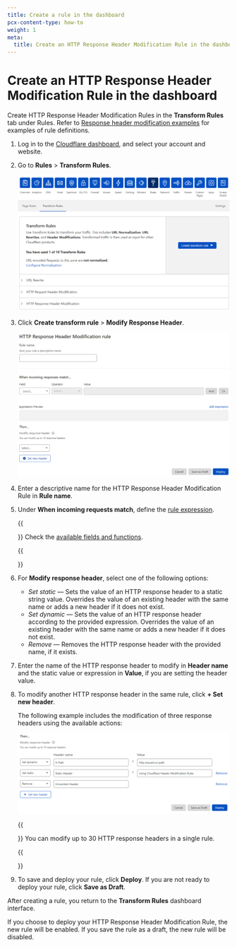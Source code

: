 ```yaml
---
title: Create a rule in the dashboard
pcx-content-type: how-to
weight: 1
meta:
  title: Create an HTTP Response Header Modification Rule in the dashboard
---
```


# Create an HTTP Response Header Modification Rule in the dashboard

Create HTTP Response Header Modification Rules in the **Transform Rules** tab under Rules. Refer to [Response header modification examples](/transform/response-header-modification/examples) for examples of rule definitions.

1. Log in to the [Cloudflare dashboard](https://dash.cloudflare.com/), and select your account and website.

1. Go to **Rules** > **Transform Rules**.

   ![Transform Rules tab](../../static/transform/overview.png)

1. Click **Create transform rule** > **Modify Response Header**.

   ![Create HTTP Response Header Modification rule page](../../static/transform/create-response-header-modification-rule.png)

1. Enter a descriptive name for the HTTP Response Header Modification Rule in **Rule name**.

1. Under **When incoming requests match**, define the [rule expression](https://developers.cloudflare.com/firewall/cf-dashboard/create-edit-delete-rules#expression-builder-and-editor).

   {{<Aside type="note">}}
   Check the [available fields and functions](/transform/response-header-modification/reference/fields-functions).

   {{</Aside>}}

1. For **Modify response header**, select one of the following options:

   - _Set static_ — Sets the value of an HTTP response header to a static string value. Overrides the value of an existing header with the same name or adds a new header if it does not exist.
   - _Set dynamic_ — Sets the value of an HTTP response header according to the provided expression. Overrides the value of an existing header with the same name or adds a new header if it does not exist.
   - _Remove_ — Removes the HTTP response header with the provided name, if it exists.

1. Enter the name of the HTTP response header to modify in **Header name** and the static value or expression in **Value**, if you are setting the header value.

1. To modify another HTTP response header in the same rule, click **+ Set new header**.

   The following example includes the modification of three response headers using the available actions:

   ![HTTP response header modification examples](../../static/transform/response-header-modification-example.png)

   {{<Aside type="note">}}
   You can modify up to 30 HTTP response headers in a single rule.

   {{</Aside>}}

1. To save and deploy your rule, click **Deploy**. If you are not ready to deploy your rule, click **Save as Draft**.

After creating a rule, you return to the **Transform Rules** dashboard interface.

If you choose to deploy your HTTP Response Header Modification Rule, the new rule will be enabled. If you save the rule as a draft, the new rule will be disabled.